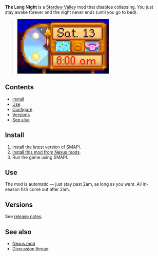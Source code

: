 **The Long Night** is a [Stardew Valley](http://stardewvalley.net/) mod that disables collapsing.
You just stay awake forever and the night never ends (until you go to bed).

> ![](screenshots/clock.png)

## Contents
* [Install](#install)
* [Use](#use)
* [Configure](#configure)
* [Versions](#versions)
* [See also](#see-also)

## Install
1. [Install the latest version of SMAPI](https://smapi.io/).
2. [Install this mod from Nexus mods](http://www.nexusmods.com/stardewvalley/mods/1369).
3. Run the game using SMAPI.

## Use
The mod is automatic — just stay past 2am, as long as you want. All in-season fish come out after
2am.

## Versions
See [release notes](release-notes.md).

## See also
* [Nexus mod](http://www.nexusmods.com/stardewvalley/mods/1369)
* [Discussion thread](http://community.playstarbound.com/threads/the-long-night.136228)
